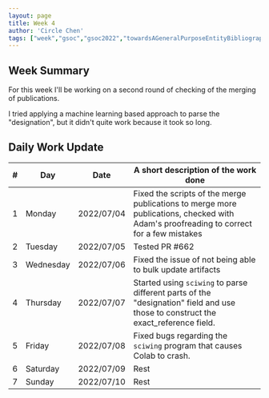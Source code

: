 ```yaml
---
layout: page
title: Week 4
author: 'Circle Chen'
tags: ["week","gsoc","gsoc2022","towardsAGeneralPurposeEntityBibliographyLinkingSystem","week#4","eval#1"]
---
```


## Week Summary

For this week I'll be working on a second round of checking of the merging of publications.

I tried applying a machine learning based approach to parse the "designation", but it didn't quite work because it took so long.

## Daily Work Update

|\#|Day|Date|A short description of the work done|  
|---	|---	|---	|---	|  
|1   	| Monday 	|   2022/07/04	| Fixed the scripts of the merge publications to merge more publications, checked with Adam's proofreading to correct for a few mistakes |  
|2   	| Tuesday  	|   2022/07/05	| Tested PR #662 |  
|3   	| Wednesday |  2022/07/06 	| Fixed the issue of not being able to bulk update artifacts |  
|4   	| Thursday  |   2022/07/07	| Started using ``sciwing`` to parse different parts of the "designation" field and use those to construct the exact_reference field. |  
|5   	| Friday  	|   2022/07/08	| Fixed bugs regarding the ``sciwing`` program that causes Colab to crash. |  
|6   	| Saturday  |  2022/07/09	| Rest |  
|7   	| Sunday  	|   2022/07/10	| Rest |  
